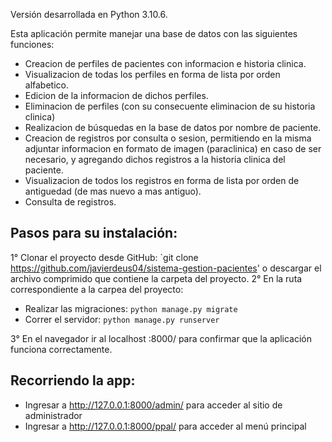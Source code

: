 Versión desarrollada en Python 3.10.6.

Esta aplicación permite manejar una base de datos con las siguientes funciones:
- Creacion de perfiles de pacientes con informacion e historia clinica.
- Visualizacion de todas los perfiles en forma de lista por orden alfabetico.
- Edicion de la informacion de dichos perfiles.
- Eliminacion de perfiles (con su consecuente eliminacion de su historia clinica)
- Realizacion de búsquedas en la base de datos por nombre de paciente.
- Creacion de registros por consulta o sesion, permitiendo en la misma adjuntar informacion en formato de imagen (paraclinica) en caso de ser necesario, y agregando dichos registros a la historia clinica del paciente.
- Visualizacion de todos los registros en forma de lista por orden de antiguedad (de mas nuevo a mas antiguo).
- Consulta de registros.

## Pasos para su instalación:

1° Clonar el proyecto desde GitHub: `git clone https://github.com/javierdeus04/sistema-gestion-pacientes' o descargar el archivo comprimido que contiene la carpeta del proyecto.
2° En la ruta correspondiente a la carpea del proyecto:
- Realizar las migraciones: `python manage.py migrate`
- Correr el servidor: `python manage.py runserver`

3° En el navegador ir al localhost :8000/ para confirmar que la aplicación funciona correctamente.

## Recorriendo la app:
- Ingresar a http://127.0.0.1:8000/admin/ para acceder al sitio de administrador
- Ingresar a http://127.0.0.1:8000/ppal/ para acceder al menú principal